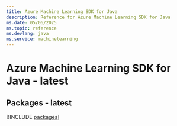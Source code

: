```yaml
---
title: Azure Machine Learning SDK for Java
description: Reference for Azure Machine Learning SDK for Java
ms.date: 05/06/2025
ms.topic: reference
ms.devlang: java
ms.service: machinelearning
---
```

# Azure Machine Learning SDK for Java - latest
## Packages - latest
[!INCLUDE [packages](machine-learning-index.md)]
